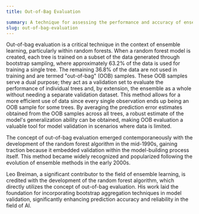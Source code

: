 ```yaml
---
title: Out-of-Bag Evaluation

summary: A technique for assessing the performance and accuracy of ensemble models, particularly in random forests, using validation data derived from bootstrap sampling without additional data partitioning.
slug: out-of-bag-evaluation
---
```


Out-of-bag evaluation is a critical technique in the context of ensemble learning, particularly within random forests. When a random forest model is created, each tree is trained on a subset of the data generated through bootstrap sampling, where approximately 63.2% of the data is used for training a single tree. The remaining 36.8% of the data are not used in training and are termed "out-of-bag" (OOB) samples. These OOB samples serve a dual purpose; they act as a validation set to evaluate the performance of individual trees and, by extension, the ensemble as a whole without needing a separate validation dataset. This method allows for a more efficient use of data since every single observation ends up being an OOB sample for some trees. By averaging the prediction error estimates obtained from the OOB samples across all trees, a robust estimate of the model's generalization ability can be obtained, making OOB evaluation a valuable tool for model validation in scenarios where data is limited.

The concept of out-of-bag evaluation emerged contemporaneously with the development of the random forest algorithm in the mid-1990s, gaining traction because it embedded validation within the model-building process itself. This method became widely recognized and popularized following the evolution of ensemble methods in the early 2000s.

Leo Breiman, a significant contributor to the field of ensemble learning, is credited with the development of the random forest algorithm, which directly utilizes the concept of out-of-bag evaluation. His work laid the foundation for incorporating bootstrap aggregation techniques in model validation, significantly enhancing prediction accuracy and reliability in the field of AI.
